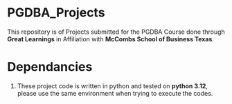 # PGDBA_Projects
This repository is of Projects submitted for the PGDBA Course done through **Great Learnings** in Affiliation with **McCombs School of Business Texas**.
# Dependancies
1. These project code is written in python and tested on **python 3.12**, please use the same environment when trying to execute the codes. 
